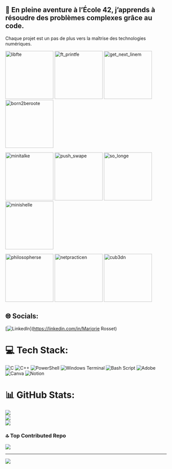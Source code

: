 ## 🚀 En pleine aventure à l’École 42, j’apprends à résoudre des problèmes complexes grâce au code.
Chaque projet est un pas de plus vers la maîtrise des technologies numériques.

<img width="150" height="150" alt="libfte" src="https://github.com/user-attachments/assets/0d41ff6a-8dce-45e2-adde-e666368c1906" /> <img width="150" height="150" alt="ft_printfe" src="https://github.com/user-attachments/assets/3c3995e8-9b3f-4a5c-bcdc-99ad331ee1e2" /> <img width="150" height="150" alt="get_next_linem" src="https://github.com/user-attachments/assets/1774f411-c897-41e4-808f-c731d731e593" /> <img width="150" height="150" alt="born2beroote" src="https://github.com/user-attachments/assets/2b04770f-1d2a-48ee-afa4-9e8c79223c1e" />

<img width="150" height="150" alt="minitalke" src="https://github.com/user-attachments/assets/8597c317-ca2e-4b6b-9954-dac743b49b2f" /> <img width="150" height="150" alt="push_swape" src="https://github.com/user-attachments/assets/edd65ffb-5cca-4a2e-97c5-6c2ed212d19f" /> <img width="150" height="150" alt="so_longe" src="https://github.com/user-attachments/assets/6e286816-08ec-4cca-82ac-3553a675c46d" /> <img width="150" height="150" alt="minishelle" src="https://github.com/user-attachments/assets/8822ce43-f61a-450e-9159-63666ef5c7d1" />

<img width="150" height="150" alt="philosopherse" src="https://github.com/user-attachments/assets/5a7e8dd8-2f49-43f6-9586-f2ab858a2b71" /> <img width="150" height="150" alt="netpracticen" src="https://github.com/user-attachments/assets/c785d50d-aac2-41e8-b125-5f682e986b16" /> <img width="150" height="150" alt="cub3dn" src="https://github.com/user-attachments/assets/56b65a41-39c3-4323-8ed7-81decd5075d7" />



## 🌐 Socials:
[![LinkedIn](https://img.shields.io/badge/LinkedIn-%230077B5.svg?logo=linkedin&logoColor=white)](https://linkedin.com/in/Marjorie Rosset) 

# 💻 Tech Stack:
![C](https://img.shields.io/badge/c-%2300599C.svg?style=for-the-badge&logo=c&logoColor=white) ![C++](https://img.shields.io/badge/c++-%2300599C.svg?style=for-the-badge&logo=c%2B%2B&logoColor=white) ![PowerShell](https://img.shields.io/badge/PowerShell-%235391FE.svg?style=for-the-badge&logo=powershell&logoColor=white) ![Windows Terminal](https://img.shields.io/badge/Windows%20Terminal-%234D4D4D.svg?style=for-the-badge&logo=windows-terminal&logoColor=white) ![Bash Script](https://img.shields.io/badge/bash_script-%23121011.svg?style=for-the-badge&logo=gnu-bash&logoColor=white) ![Adobe](https://img.shields.io/badge/adobe-%23FF0000.svg?style=for-the-badge&logo=adobe&logoColor=white) ![Canva](https://img.shields.io/badge/Canva-%2300C4CC.svg?style=for-the-badge&logo=Canva&logoColor=white) ![Notion](https://img.shields.io/badge/Notion-%23000000.svg?style=for-the-badge&logo=notion&logoColor=white)
# 📊 GitHub Stats:
![](https://github-readme-stats.vercel.app/api?username=Marjo412&theme=dark&hide_border=false&include_all_commits=false&count_private=false)<br/>
![](https://nirzak-streak-stats.vercel.app/?user=Marjo412&theme=dark&hide_border=false)<br/>
![](https://github-readme-stats.vercel.app/api/top-langs/?username=Marjo412&theme=dark&hide_border=false&include_all_commits=false&count_private=false&layout=compact)

### 🔝 Top Contributed Repo
![](https://github-contributor-stats.vercel.app/api?username=Marjo412&limit=5&theme=dark&combine_all_yearly_contributions=true)

---
[![](https://visitcount.itsvg.in/api?id=Marjo412&icon=0&color=3)](https://visitcount.itsvg.in)

<!-- Proudly created with GPRM ( https://gprm.itsvg.in ) -->
